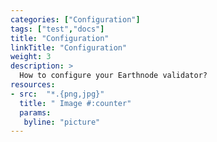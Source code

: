 ```yaml
---
categories: ["Configuration"]
tags: ["test","docs"] 
title: "Configuration"
linkTitle: "Configuration"
weight: 3
description: >
  How to configure your Earthnode validator?
resources:
- src:  "*.{png,jpg}"
  title: " Image #:counter"
  params:
   byline: "picture"
---
```

